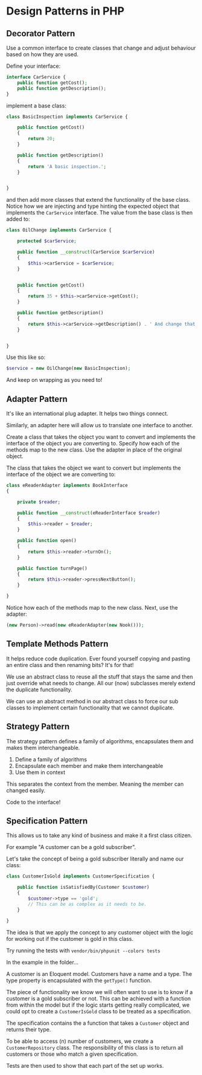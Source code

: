 # Design Patterns in PHP #
## Decorator Pattern ##
Use a common interface to create classes that change and adjust behaviour based on how they are used.

Define your interface:
```php
interface CarService {
    public function getCost();
    public function getDescription();
}
```

implement a base class:
```php
class BasicInspection implements CarService {

    public function getCost()
    {
        return 20;
    }

    public function getDescription()
    {
        return 'A basic inspection.';
    }


}
```

and then add more classes that extend the functionality of the base class. Notice how we are injecting and type hinting
the expected object that implements the `CarService` interface. The value from the base class is then added to:
```php
class OilChange implements CarService {

    protected $carService;

    public function __construct(CarService $carService)
    {
        $this->carService = $carService;
    }


    public function getCost()
    {
        return 35 + $this->carService->getCost();
    }

    public function getDescription()
    {
        return $this->carService->getDescription() . ' And change that oil!';
    }


}
```

Use this like so:
```php
$service = new OilChange(new BasicInspection);
```

And keep on wrapping as you need to!

## Adapter Pattern ##
It's like an international plug adapter. It helps two things connect.

Similarly, an adapter here will allow us to translate one interface to another.

Create a class that takes the object you want to convert and implements the interface of the object you are converting to. 
Specify how each of the methods map to the new class. Use the adapter in place of the original object.

The class that takes the object we want to convert but implements the interface of the object we are converting to:
```php
class eReaderAdapter implements BookInterface
{

    private $reader;

    public function __construct(eReaderInterface $reader)
    {
        $this->reader = $reader;
    }

    public function open()
    {
        return $this->reader->turnOn();
    }

    public function turnPage()
    {
        return $this->reader->pressNextButton();
    }

}
```
Notice how each of the methods map to the new class. Next, use the adapter:
```php
(new Person)->read(new eReaderAdapter(new Nook()));
```

## Template Methods Pattern ##
It helps reduce code duplication. Ever found yourself copying and pasting an entire class and then renaming bits? 
It's for that!

We use an abstract class to reuse all the stuff that stays the same and then just override what needs to change.
All our (now) subclasses merely extend the duplicate functionality.

We can use an abstract method in our abstract class to force our sub classes to implement certain functionality that we 
cannot duplicate.

## Strategy Pattern ##
The strategy pattern defines a family of algorithms, encapsulates them and makes them interchangeable.

1. Define a family of algorithms
2. Encapsulate each member and make them interchangeable
3. Use them in context

This separates the context from the member. Meaning the member can changed easily.

Code to the interface!

## Specification Pattern ##
This allows us to take any kind of business and make it a first class citizen.

For example "A customer can be a gold subscriber".

Let's take the concept of being a gold subscriber literally and name our class:

```php
class CustomerIsGold implements CustomerSpecification {

    public function isSatisfiedBy(Customer $customer)
    {
        $customer->type == 'gold';
        // This can be as complex as it needs to be.
    }

}
```

The idea is that we apply the concept to any customer object with the logic for working out if the customer is gold in 
this class.

Try running the tests with `vendor/bin/phpunit --colors tests`

In the example in the folder...

A customer is an Eloquent model. Customers have a name and a type. The type property is encapsulated with the `getType()` 
function.

The piece of functionality we know we will often want to use is to know if a customer is a gold subscriber or not. This can 
be achieved with a function from within the model but if the logic starts getting really complicated, we could opt to create 
a `CustomerIsGold` class to be treated as a specification.

The specification contains the a function that takes a `Customer` object and returns their type.

To be able to access (n) number of customers, we create a `CustomerRepository` class. The responsibility of this class is 
to return all customers or those who match a given specification.

Tests are then used to show that each part of the set up works.
